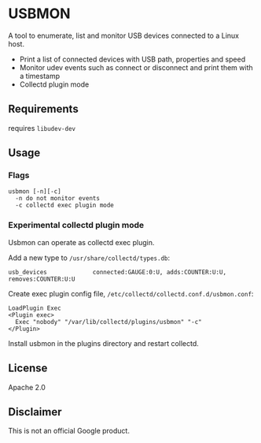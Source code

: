 # USBMON
A tool to enumerate, list and monitor USB devices connected to a Linux host.

* Print a list of connected devices with USB path, properties and speed
* Monitor udev events such as connect or disconnect and print them with a timestamp
* Collectd plugin mode

## Requirements
requires `libudev-dev`

## Usage

### Flags

```
usbmon [-n][-c]
  -n do not monitor events
  -c collectd exec plugin mode
```

### Experimental collectd plugin mode
Usbmon can operate as collectd exec plugin.

Add a new type to `/usr/share/collectd/types.db`:

```
usb_devices             connected:GAUGE:0:U, adds:COUNTER:U:U, removes:COUNTER:U:U
```

Create exec plugin config file, `/etc/collectd/collectd.conf.d/usbmon.conf`:

```
LoadPlugin Exec
<Plugin exec>
  Exec "nobody" "/var/lib/collectd/plugins/usbmon" "-c"
</Plugin>
```

Install usbmon in the plugins directory and restart collectd.


## License
Apache 2.0

## Disclaimer
This is not an official Google product.

